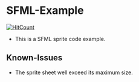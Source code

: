 # SFML-Example
[![HitCount](https://hits.dwyl.com/7W1571X/SFML-Example.svg?style=flat-square)](http://hits.dwyl.com/7W1571X/SFML-Example)
* This is a SFML sprite code example.

## Known-Issues
* The sprite sheet well exceed its maximum size.
